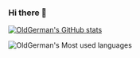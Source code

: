 ### Hi there 👋

<!--
**oldgerman/oldgerman** is a ✨ _special_ ✨ repository because its `README.md` (this file) appears on your GitHub profile.

Here are some ideas to get you started:

- 🔭 I’m currently working on ...
- 🌱 I’m currently learning ...
- 👯 I’m looking to collaborate on ...
- 🤔 I’m looking for help with ...
- 💬 Ask me about ...
- 📫 How to reach me: ...
- 😄 Pronouns: ...
- ⚡ Fun fact: ...
-->

<!-- 
Github统计卡片: 显示Stats
https://github.com/anuraghazra/github-readme-stats/blob/master/docs/readme_cn.md 
-->
[![OldGerman's GitHub stats](https://github-readme-stats.vercel.app/api?username=oldgerman)](https://github.com/anuraghazra/github-readme-stats)

<!-- Github统计卡片: 显示常用的编程语言 -->
<!--
![OldGerman's Most used languages](https://github-readme-stats.vercel.app/api/top-langs?username=oldgerman&show_icons=true&count_private=true&theme=gotham)
-->

![OldGerman's Most used languages](https://github-readme-stats.vercel.app/api/top-langs/?username=oldgerman&layout=compact&hide_border=true&langs_count=10)



